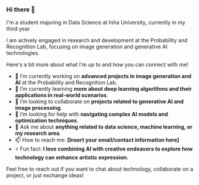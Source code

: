 ### Hi there 👋

<!--
**GitSummin/GitSummin** is a ✨ _special_ ✨ repository because its `README.md` (this file) appears on your GitHub profile.
-->

I'm a student majoring in Data Science at Inha University, currently in my third year. 

I am actively engaged in research and development at the Probability and Recognition Lab, focusing on image generation and generative AI technologies. 

Here's a bit more about what I'm up to and how you can connect with me!

- 🔭 I’m currently working on **advanced projects in image generation and AI** at the Probability and Recognition Lab.
- 🌱 I’m currently learning **more about deep learning algorithms and their applications in real-world scenarios**.
- 👯 I’m looking to collaborate on **projects related to generative AI and image processing**.
- 🤔 I’m looking for help with **navigating complex AI models and optimization techniques**.
- 💬 Ask me about **anything related to data science, machine learning, or my research area**.
- 📫 How to reach me: **[Insert your email/contact information here]**
- ⚡ Fun fact: **I love combining AI with creative endeavors to explore how technology can enhance artistic expression.**

Feel free to reach out if you want to chat about technology, collaborate on a project, or just exchange ideas!
